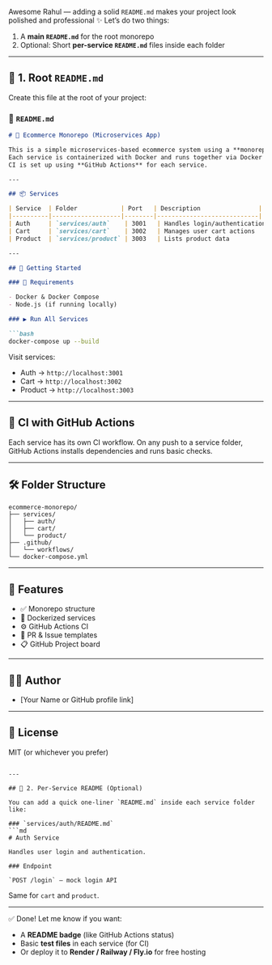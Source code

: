 Awesome Rahul — adding a solid `README.md` makes your project look polished and professional ✨
Let’s do two things:

1. A **main `README.md`** for the root monorepo
2. Optional: Short **per-service `README.md`** files inside each folder

---

## 📄 1. Root `README.md`

Create this file at the root of your project:

### 📝 `README.md`

````md
# 🛒 Ecommerce Monorepo (Microservices App)

This is a simple microservices-based ecommerce system using a **monorepo** structure.  
Each service is containerized with Docker and runs together via Docker Compose.  
CI is set up using **GitHub Actions** for each service.

---

## 📦 Services

| Service  | Folder            | Port   | Description                |
|----------|-------------------|--------|----------------------------|
| Auth     | `services/auth`    | 3001   | Handles login/authentication |
| Cart     | `services/cart`    | 3002   | Manages user cart actions   |
| Product  | `services/product` | 3003   | Lists product data          |

---

## 🚀 Getting Started

### 🔧 Requirements

- Docker & Docker Compose
- Node.js (if running locally)

### ▶️ Run All Services

```bash
docker-compose up --build
````

Visit services:

* Auth → `http://localhost:3001`
* Cart → `http://localhost:3002`
* Product → `http://localhost:3003`

---

## 🔄 CI with GitHub Actions

Each service has its own CI workflow.
On any push to a service folder, GitHub Actions installs dependencies and runs basic checks.

---

## 🛠 Folder Structure

```
ecommerce-monorepo/
├── services/
│   ├── auth/
│   ├── cart/
│   └── product/
├── .github/
│   └── workflows/
└── docker-compose.yml
```

---

## 🧠 Features

* ✅ Monorepo structure
* 🐳 Dockerized services
* ⚙️ GitHub Actions CI
* 📝 PR & Issue templates
* 📋 GitHub Project board

---

## 👨‍💻 Author

* \[Your Name or GitHub profile link]

---

## 📄 License

MIT (or whichever you prefer)

````

---

## 📁 2. Per-Service README (Optional)

You can add a quick one-liner `README.md` inside each service folder like:

### `services/auth/README.md`
```md
# Auth Service

Handles user login and authentication.

### Endpoint

`POST /login` — mock login API
````

Same for `cart` and `product`.

---

✅ Done! Let me know if you want:

* A **README badge** (like GitHub Actions status)
* Basic **test files** in each service (for CI)
* Or deploy it to **Render / Railway / Fly.io** for free hosting
